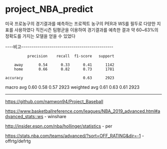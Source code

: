 # project_NBA_predict
미국 프로농구의 경기결과를 예측하는 프로젝트
농구의 PER과 WS를 필두로 다양한 지표를 사용하였다
직전시즌 팀평균을 이용하여 경기결과를 예측한 결과 
약 60~63%의 정확도를 가지는 모델을 얻을 수 있었다

----비고----------------------------------------------

              precision    recall  f1-score   support

        away       0.54      0.33      0.41      1142
        home       0.66      0.82      0.73      1781

    accuracy                           0.63      2923
   macro avg       0.60      0.58      0.57      2923
weighted avg       0.61      0.63      0.61      2923

--------------------------------------------------------

https://github.com/namwon94/Project_Baseball



https://www.basketballreference.com/leagues/NBA_2019_advanced.html#advanced_stats::ws - winshare

http://insider.espn.com/nba/hollinger/statistics - per

https://stats.nba.com/teams/advanced/?sort=OFF_RATING&dir=-1 - offrtg/defrtg